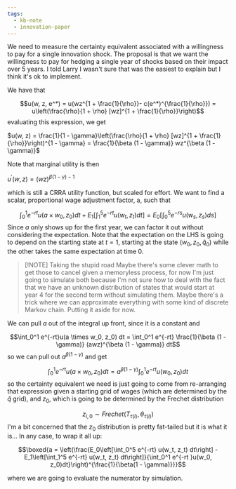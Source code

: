 ```yaml
---
tags:
  - kb-note
  - innovation-paper
---
```

We need to measure the certainty equivalent associated with a willingness to pay for a single innovation shock. The proposal is that we want the willingness to pay for hedging a single year of shocks based on their impact over 5 years. I told Larry I wasn't sure that was the easiest to explain but I think it's ok to implement.

We have that

$$u(w, z, e^*) = u(wz^{1 + \frac{1}{\rho}}- c(e^*)^{\frac{1}{\rho}}) = u\left(\frac{\rho}{1 + \rho} [wz]^{1 + \frac{1}{\rho}}\right)$$
evaluating this expression, we get

$u(w, z) = \frac{1}{1 - \gamma}\left(\frac{\rho}{1 + \rho} [wz]^{1 + \frac{1}{\rho}}\right)^{1 - \gamma} = \frac{1}{\beta (1 - \gamma)} wz^{\beta (1 - \gamma)}$

Note that marginal utility is then

$u^\prime (w, z) = (wz)^{\beta(1- \gamma) - 1}$

which is still a CRRA utility function, but scaled for effort. We want to find a scalar, proportional wage adjustment factor, a, such that

$$\int_0^1 e^{-rt}u(a \times w_0, z_0)dt + E_1\left[\int_1^5  e^{-rt}u(w_t, z_t) dt\right] = E_0\left[\int_0^5 e^{-rs} u(w_s , z_s) ds\right]$$
Since $a$ only shows up for the first year, we can factor it out without considering the expectation. Note that the expectation on the LHS is going to depend on the starting state at $t = 1$, starting at the state $(w_0, z_0, \hat{q}_0)$ while the other takes the same expectation at time $0$. 

> [!NOTE] Taking the stupid road
> Maybe there's some clever math to get those to cancel given a memoryless process, for now I'm just going to simulate both because I'm not sure how to deal with the fact that we have an unknown distribution of states that would start at year 4 for the second term without simulating them. Maybe there's a trick where we can approximate everything with some kind of discrete Markov chain. Putting it aside for now.

We can pull $a$ out of the integral up front, since it is a constant and 

$$\int_0^1 e^{-rt}u(a \times w_0, z_0) dt = \int_0^1 e^{-rt} \frac{1}{\beta (1 - \gamma)} (awz)^{\beta (1 - \gamma)} dt$$
so we can pull out $a^{\beta (1 - \gamma)}$ and get 

$$\int_0^1 e^{-rt}u(a \times w_0, z_0) dt = a^{\beta (1 - \gamma)} \int_0^1 e^{-rt}u(w_0, z_0) dt$$ so the certainty equivalent we need is just going to come from re-arranging that expression given a starting grid of wages (which are determined by the $\hat{q}$ grid), and $z_0$, which is going to be determined by the Frechet distribution 

$$z_{i, 0} \sim Frechet(T_{\tau(i)}, \theta_{\tau(i)})$$
I'm a bit concerned that the $z_0$ distribution is pretty fat-tailed but it is what it is... In any case, to wrap it all up: 

$$\boxed{a = \left(\frac{E_0\left[\int_0^5 e^{-rt} u(w_t, z_t) dt\right] - E_1\left[\int_1^5 e^{-rt} u(w_t, z_t) dt\right]}{\int_0^1 e^{-rt }u(w_0, z_0)dt}\right)^{\frac{1}{\beta(1 - \gamma)}}}$$

where we are going to evaluate the numerator by simulation.